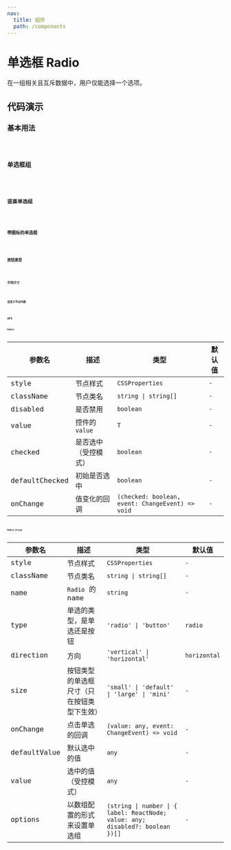 ```yaml
---
nav:
  title: 组件
  path: /components
---
```


# 单选框 Radio

在一组相关且互斥数据中，用户仅能选择一个选项。

## 代码演示

### 基本用法

<code src="./__demo__/basic.demo.tsx" />

### 单选框组

<code src="./__demo__/radio-group.demo.tsx" />

### 竖直单选组

<code src="./__demo__/direction.demo.tsx" />

### 带图标的单选框

<code src="./__demo__/icon.demo.tsx" />

### 按钮类型

<code src="./__demo__/radio-button.demo.tsx" />

### 不同尺寸

<code src="./__demo__/size.demo.tsx" />

### 自定义节点内容

<code src="./__demo__/custom-render.demo.tsx" />

## API

### Radio

|参数名|描述|类型|默认值|
|---|---|---|---|
|style|节点样式|`CSSProperties`|`-`|
|className|节点类名|`string \| string[]`|`-`|
|disabled|是否禁用|`boolean`|`-`|
|value|控件的 `value`|`T`|`-`|
|checked|是否选中（受控模式）|`boolean`|`-`|
|defaultChecked|初始是否选中|`boolean`|`-`|
|onChange|值变化的回调|`(checked: boolean, event: ChangeEvent) => void`|`-`|

### Radio.Group

|参数名|描述|类型|默认值|
|---|---|---|---|
|style|节点样式|`CSSProperties`|`-`|
|className|节点类名|`string \| string[]`|`-`|
|name|`Radio` 的 name|`string`|`-`|
|type|单选的类型，是单选还是按钮|`'radio' \| 'button'`|`radio`|
|direction|方向|`'vertical' \| 'horizontal'`|`horizontal`|
|size|按钮类型的单选框尺寸（只在按钮类型下生效）|`'small' \| 'default' \| 'large' \| 'mini'`|`-`|
|onChange|点击单选的回调|`(value: any, event: ChangeEvent) => void`|`-`|
|defaultValue|默认选中的值|`any`|`-`|
|value|选中的值（受控模式）|`any`|`-`|
|options|以数组配置的形式来设置单选组|`(string \| number \| { label: ReactNode; value: any; disabled?: boolean })[]`|`-`|
